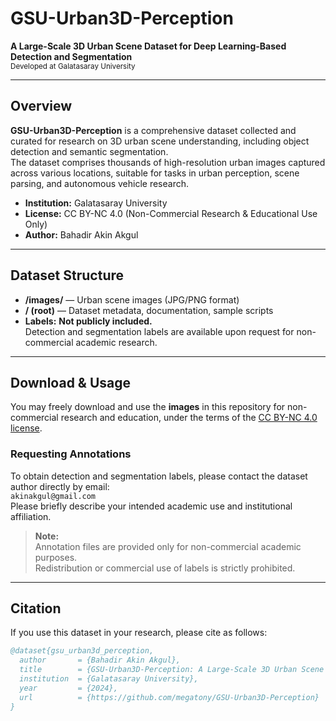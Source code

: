 # GSU-Urban3D-Perception

**A Large-Scale 3D Urban Scene Dataset for Deep Learning-Based Detection and Segmentation**  
<sup>Developed at Galatasaray University</sup>

---

## Overview

**GSU-Urban3D-Perception** is a comprehensive dataset collected and curated for research on 3D urban scene understanding, including object detection and semantic segmentation.  
The dataset comprises thousands of high-resolution urban images captured across various locations, suitable for tasks in urban perception, scene parsing, and autonomous vehicle research.

- **Institution:** Galatasaray University
- **License:** CC BY-NC 4.0 (Non-Commercial Research & Educational Use Only)
- **Author:** Bahadir Akin Akgul

---

## Dataset Structure

- **/images/** — Urban scene images (JPG/PNG format)
- **/ (root)** — Dataset metadata, documentation, sample scripts
- **Labels:** **Not publicly included.**  
  Detection and segmentation labels are available upon request for non-commercial academic research.

---

## Download & Usage

You may freely download and use the **images** in this repository for non-commercial research and education, under the terms of the [CC BY-NC 4.0 license](https://creativecommons.org/licenses/by-nc/4.0/).

### **Requesting Annotations**

To obtain detection and segmentation labels, please contact the dataset author directly by email:  
`akinakgul@gmail.com`  
Please briefly describe your intended academic use and institutional affiliation.

> **Note:**  
> Annotation files are provided only for non-commercial academic purposes.  
> Redistribution or commercial use of labels is strictly prohibited.

---

## Citation

If you use this dataset in your research, please cite as follows:

```bibtex
@dataset{gsu_urban3d_perception,
  author       = {Bahadir Akin Akgul},
  title        = {GSU-Urban3D-Perception: A Large-Scale 3D Urban Scene Dataset for Detection and Segmentation},
  institution  = {Galatasaray University},
  year         = {2024},
  url          = {https://github.com/megatony/GSU-Urban3D-Perception}
}
